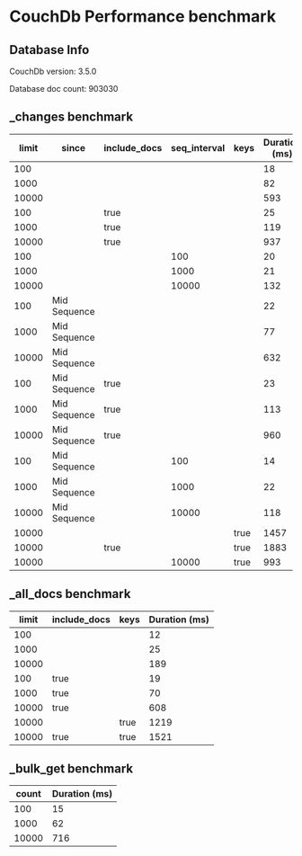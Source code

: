 # CouchDb Performance benchmark 

## Database Info

CouchDb version: 3.5.0

Database doc count: 903030

## _changes benchmark 
| limit| since| include_docs| seq_interval| keys| Duration (ms) |
|--|--|--|--|--|--|
| 100 |  |  |  |  | 18 |
| 1000 |  |  |  |  | 82 |
| 10000 |  |  |  |  | 593 |
| 100 |  | true |  |  | 25 |
| 1000 |  | true |  |  | 119 |
| 10000 |  | true |  |  | 937 |
| 100 |  |  | 100 |  | 20 |
| 1000 |  |  | 1000 |  | 21 |
| 10000 |  |  | 10000 |  | 132 |
| 100 | Mid Sequence |  |  |  | 22 |
| 1000 | Mid Sequence |  |  |  | 77 |
| 10000 | Mid Sequence |  |  |  | 632 |
| 100 | Mid Sequence | true |  |  | 23 |
| 1000 | Mid Sequence | true |  |  | 113 |
| 10000 | Mid Sequence | true |  |  | 960 |
| 100 | Mid Sequence |  | 100 |  | 14 |
| 1000 | Mid Sequence |  | 1000 |  | 22 |
| 10000 | Mid Sequence |  | 10000 |  | 118 |
| 10000 |  |  |  | true | 1457 |
| 10000 |  | true |  | true | 1883 |
| 10000 |  |  | 10000 | true | 993 |


## _all_docs benchmark 
| limit| include_docs| keys| Duration (ms) |
|--|--|--|--|
| 100 |  |  | 12 |
| 1000 |  |  | 25 |
| 10000 |  |  | 189 |
| 100 | true |  | 19 |
| 1000 | true |  | 70 |
| 10000 | true |  | 608 |
| 10000 |  | true | 1219 |
| 10000 | true | true | 1521 |


## _bulk_get benchmark 
| count| Duration (ms) |
|--|--|
| 100 | 15 |
| 1000 | 62 |
| 10000 | 716 |


